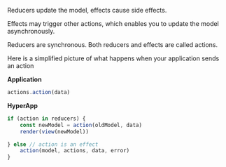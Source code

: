 Reducers update the model, effects cause side effects. 

Effects may trigger other actions, which enables you to update the model asynchronously. 

Reducers are synchronous. Both reducers and effects are called actions.

Here is a simplified picture of what happens when your application sends an action

**Application**
```jsx
actions.action(data)
```

**HyperApp**
```jsx
if (action in reducers) { 
    const newModel = action(oldModel, data)
    render(view(newModel))

} else // action is an effect
    action(model, actions, data, error)
}
```




